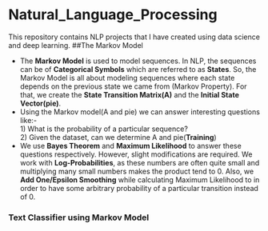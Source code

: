 # Natural_Language_Processing
This repository contains NLP projects that I have created using data science and deep learning.
##The Markov Model
* The **Markov Model** is used to model sequences. In NLP, the sequences can be of **Categorical Symbols** which are referred to as **States**. So, the Markov Model is all about modeling sequences where each state depends on the previous state we came from (Markov Property). For that, we create the **State Transition Matrix(A)** and the **Initial State Vector(pie)**.<br/>
* Using the Markov model(A and pie) we can answer interesting questions like:-<br/>1) What is the probability of a particular sequence? <br/>2) Given the dataset, can we determine A and pie(**Training**)<br/> 
* We use **Bayes Theorem** and **Maximum Likelihood** to answer these questions respectively. However, slight modifications are required. We work with **Log-Probabilities**, as these numbers are often quite small and multiplying many small numbers makes the product tend to 0. Also, we **Add One/Epsilon Smoothing** while calculating Maximum Likelihood to in order to have some arbitrary probability of a particular transition instead of 0.<br/>
### Text Classifier using Markov Model
